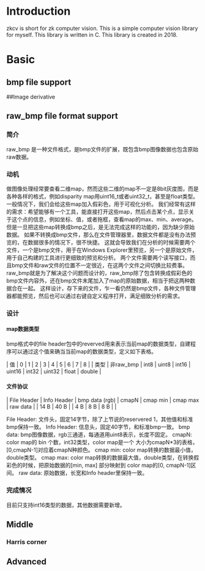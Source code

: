 # Introduction
zkcv is short for zk computer vision.
This is a simple computer vision library for myself.
This library is written in C.
This library is created in 2018.

# Basic

## bmp file support

##Image derivative

## raw_bmp file format support
  
### 简介
raw_bmp 是一种文件格式，是bmp文件的扩展，既包含bmp图像数据也包含原始raw数据。
  
### 动机
做图像处理经常要查看二维map，然而这些二维的map不一定是8bit灰度图，而是各种各样的格式，例如disparity map用uint16\_t或者uint32\_t，甚至是float类型。
一般情况下，我们会给这些map加入假彩色，用于可视化分析。
我们经常有这样的需求：希望能够有一个工具，能直接打开这些map，然后点击某个点，显示关于这个点的信息，例如坐标、值，或者拖框，查看map的max、min、average。
但是一旦把这些map转换成bmp之后，是无法完成这样的功能的，因为缺少原始数据。
如果不转换成bmp文件，那么在文件管理器里，数据文件都是没有办法预览的，在数据很多的情况下，很不快捷。
这就会导致我们在分析的时候需要两个文件，一个是bmp文件，用于在Windows Explorer里预览，另一个是原始文件，用于自己构建的工具进行更细致的预览和分析。
两个文件需要两个读写接口，而且bmp文件和raw文件的位置不一定很近，在这两个文件之间切换比较费事。
raw\_bmp就是为了解决这个问题而设计的，raw\_bmp除了包含转换成假彩色的bmp文件内容外，还在bmp文件末尾加入了map的原始数据，相当于把这两种数据合在一起。
这样设计，存下来的文件，乍一看仍然是bmp文件，各种文件管理器都能预览，然后也可以通过右键自定义程序打开，满足细致分析的需求。

### 设计

#### map数据类型
bmp格式中的file header包中的reverved用来表示当前map的数据类型，自建程序可以通过这个值来确当当前map的数据类型，定义如下表格。

| 值   | 0         | 1    | 2     | 3     | 4      | 5     | 6      | 7     | 8      |
| 类型 | 非raw_bmp | int8 | uint8 | int16 | uint16 | int32 | uint32 | float | double |

#### 文件协议

| File Header | Info Header | bmp data (rgb) | cmapN | cmap min | cmap max | raw data |
| 14 B        | 40 B        |                | 4 B   | 8 B      | 8 B      |          |

File Header: 文件头，固定14字节，除了上节说的reservered 1，其他值和标准bmp保持一致。
Info Header: 信息头，固定40字节，和标准bmp一致。
bmp data: bmp图像数据，rgb三通道，每通道用uint8表示，长度不固定。
cmapN: color map的 bin 个数，int32类型，color map是一个 大小为cmapN*3的表格，[0,cmapN-1]对应着cmapN种颜色。
cmap min: color map转换的数据最小值，double类型。
cmap max: color map转换的数据最大值，double类型，在转换假彩色的时候，把原始数据的[min, max] 部分映射到 color map的[0, cmapN-1]区间。
raw data: 原始数据，长宽和Info header里保持一致。

### 完成情况
目前只支持int16类型的数据，其他数据需要新增。

## Middle

### Harris corner


## Advanced
